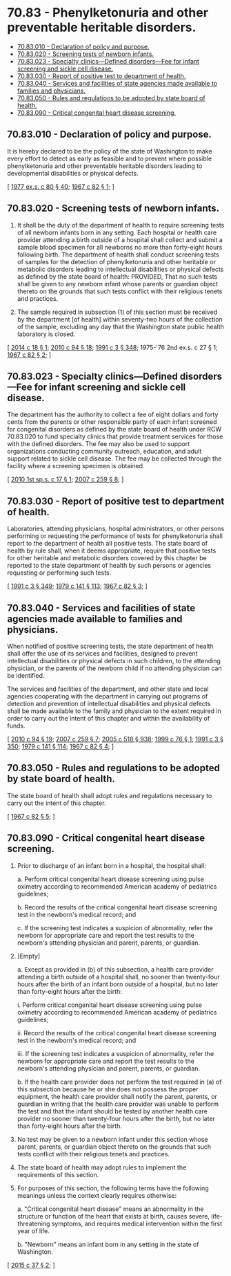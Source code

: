 # 70.83 - Phenylketonuria and other preventable heritable disorders.
* [70.83.010 - Declaration of policy and purpose.](#7083010---declaration-of-policy-and-purpose)
* [70.83.020 - Screening tests of newborn infants.](#7083020---screening-tests-of-newborn-infants)
* [70.83.023 - Specialty clinics—Defined disorders—Fee for infant screening and sickle cell disease.](#7083023---specialty-clinicsdefined-disordersfee-for-infant-screening-and-sickle-cell-disease)
* [70.83.030 - Report of positive test to department of health.](#7083030---report-of-positive-test-to-department-of-health)
* [70.83.040 - Services and facilities of state agencies made available to families and physicians.](#7083040---services-and-facilities-of-state-agencies-made-available-to-families-and-physicians)
* [70.83.050 - Rules and regulations to be adopted by state board of health.](#7083050---rules-and-regulations-to-be-adopted-by-state-board-of-health)
* [70.83.090 - Critical congenital heart disease screening.](#7083090---critical-congenital-heart-disease-screening)
## 70.83.010 - Declaration of policy and purpose.
It is hereby declared to be the policy of the state of Washington to make every effort to detect as early as feasible and to prevent where possible phenylketonuria and other preventable heritable disorders leading to developmental disabilities or physical defects.

\[ [1977 ex.s. c 80 § 40](https://leg.wa.gov/CodeReviser/documents/sessionlaw/1977ex1c80.pdf?cite=1977%20ex.s.%20c%2080%20§%2040); [1967 c 82 § 1](https://leg.wa.gov/CodeReviser/documents/sessionlaw/1967c82.pdf?cite=1967%20c%2082%20§%201); \]

## 70.83.020 - Screening tests of newborn infants.
1. It shall be the duty of the department of health to require screening tests of all newborn infants born in any setting. Each hospital or health care provider attending a birth outside of a hospital shall collect and submit a sample blood specimen for all newborns no more than forty-eight hours following birth. The department of health shall conduct screening tests of samples for the detection of phenylketonuria and other heritable or metabolic disorders leading to intellectual disabilities or physical defects as defined by the state board of health: PROVIDED, That no such tests shall be given to any newborn infant whose parents or guardian object thereto on the grounds that such tests conflict with their religious tenets and practices.

2. The sample required in subsection (1) of this section must be received by the department [of health] within seventy-two hours of the collection of the sample, excluding any day that the Washington state public health laboratory is closed.

\[ [2014 c 18 § 1](https://lawfilesext.leg.wa.gov/biennium/2013-14/Pdf/Bills/Session%20Laws/House/2544-S.SL.pdf?cite=2014%20c%2018%20§%201); [2010 c 94 § 18](https://lawfilesext.leg.wa.gov/biennium/2009-10/Pdf/Bills/Session%20Laws/House/2490.SL.pdf?cite=2010%20c%2094%20§%2018); [1991 c 3 § 348](https://lawfilesext.leg.wa.gov/biennium/1991-92/Pdf/Bills/Session%20Laws/House/1115.SL.pdf?cite=1991%20c%203%20§%20348); 1975-'76 2nd ex.s. c 27 § 1; [1967 c 82 § 2](https://leg.wa.gov/CodeReviser/documents/sessionlaw/1967c82.pdf?cite=1967%20c%2082%20§%202); \]

## 70.83.023 - Specialty clinics—Defined disorders—Fee for infant screening and sickle cell disease.
The department has the authority to collect a fee of eight dollars and forty cents from the parents or other responsible party of each infant screened for congenital disorders as defined by the state board of health under RCW 70.83.020 to fund specialty clinics that provide treatment services for those with the defined disorders. The fee may also be used to support organizations conducting community outreach, education, and adult support related to sickle cell disease. The fee may be collected through the facility where a screening specimen is obtained.

\[ [2010 1st sp.s. c 17 § 1](https://lawfilesext.leg.wa.gov/biennium/2009-10/Pdf/Bills/Session%20Laws/House/3201-S.SL.pdf?cite=2010%201st%20sp.s.%20c%2017%20§%201); [2007 c 259 § 8](https://lawfilesext.leg.wa.gov/biennium/2007-08/Pdf/Bills/Session%20Laws/Senate/5930-S2.SL.pdf?cite=2007%20c%20259%20§%208); \]

## 70.83.030 - Report of positive test to department of health.
Laboratories, attending physicians, hospital administrators, or other persons performing or requesting the performance of tests for phenylketonuria shall report to the department of health all positive tests. The state board of health by rule shall, when it deems appropriate, require that positive tests for other heritable and metabolic disorders covered by this chapter be reported to the state department of health by such persons or agencies requesting or performing such tests.

\[ [1991 c 3 § 349](https://lawfilesext.leg.wa.gov/biennium/1991-92/Pdf/Bills/Session%20Laws/House/1115.SL.pdf?cite=1991%20c%203%20§%20349); [1979 c 141 § 113](https://leg.wa.gov/CodeReviser/documents/sessionlaw/1979c141.pdf?cite=1979%20c%20141%20§%20113); [1967 c 82 § 3](https://leg.wa.gov/CodeReviser/documents/sessionlaw/1967c82.pdf?cite=1967%20c%2082%20§%203); \]

## 70.83.040 - Services and facilities of state agencies made available to families and physicians.
When notified of positive screening tests, the state department of health shall offer the use of its services and facilities, designed to prevent intellectual disabilities or physical defects in such children, to the attending physician, or the parents of the newborn child if no attending physician can be identified.

The services and facilities of the department, and other state and local agencies cooperating with the department in carrying out programs of detection and prevention of intellectual disabilities and physical defects shall be made available to the family and physician to the extent required in order to carry out the intent of this chapter and within the availability of funds.

\[ [2010 c 94 § 19](https://lawfilesext.leg.wa.gov/biennium/2009-10/Pdf/Bills/Session%20Laws/House/2490.SL.pdf?cite=2010%20c%2094%20§%2019); [2007 c 259 § 7](https://lawfilesext.leg.wa.gov/biennium/2007-08/Pdf/Bills/Session%20Laws/Senate/5930-S2.SL.pdf?cite=2007%20c%20259%20§%207); [2005 c 518 § 938](https://lawfilesext.leg.wa.gov/biennium/2005-06/Pdf/Bills/Session%20Laws/Senate/6090-S.SL.pdf?cite=2005%20c%20518%20§%20938); [1999 c 76 § 1](https://lawfilesext.leg.wa.gov/biennium/1999-00/Pdf/Bills/Session%20Laws/Senate/5141.SL.pdf?cite=1999%20c%2076%20§%201); [1991 c 3 § 350](https://lawfilesext.leg.wa.gov/biennium/1991-92/Pdf/Bills/Session%20Laws/House/1115.SL.pdf?cite=1991%20c%203%20§%20350); [1979 c 141 § 114](https://leg.wa.gov/CodeReviser/documents/sessionlaw/1979c141.pdf?cite=1979%20c%20141%20§%20114); [1967 c 82 § 4](https://leg.wa.gov/CodeReviser/documents/sessionlaw/1967c82.pdf?cite=1967%20c%2082%20§%204); \]

## 70.83.050 - Rules and regulations to be adopted by state board of health.
The state board of health shall adopt rules and regulations necessary to carry out the intent of this chapter.

\[ [1967 c 82 § 5](https://leg.wa.gov/CodeReviser/documents/sessionlaw/1967c82.pdf?cite=1967%20c%2082%20§%205); \]

## 70.83.090 - Critical congenital heart disease screening.
1. Prior to discharge of an infant born in a hospital, the hospital shall:

   a. Perform critical congenital heart disease screening using pulse oximetry according to recommended American academy of pediatrics guidelines;

   b. Record the results of the critical congenital heart disease screening test in the newborn's medical record; and

   c. If the screening test indicates a suspicion of abnormality, refer the newborn for appropriate care and report the test results to the newborn's attending physician and parent, parents, or guardian.

2. [Empty]

   a. Except as provided in (b) of this subsection, a health care provider attending a birth outside of a hospital shall, no sooner than twenty-four hours after the birth of an infant born outside of a hospital, but no later than forty-eight hours after the birth:

      i. Perform critical congenital heart disease screening using pulse oximetry according to recommended American academy of pediatrics guidelines;

      ii. Record the results of the critical congenital heart disease screening test in the newborn's medical record; and

      iii. If the screening test indicates a suspicion of abnormality, refer the newborn for appropriate care and report the test results to the newborn's attending physician and parent, parents, or guardian.

   b. If the health care provider does not perform the test required in (a) of this subsection because he or she does not possess the proper equipment, the health care provider shall notify the parent, parents, or guardian in writing that the health care provider was unable to perform the test and that the infant should be tested by another health care provider no sooner than twenty-four hours after the birth, but no later than forty-eight hours after the birth.

3. No test may be given to a newborn infant under this section whose parent, parents, or guardian object thereto on the grounds that such tests conflict with their religious tenets and practices.

4. The state board of health may adopt rules to implement the requirements of this section.

5. For purposes of this section, the following terms have the following meanings unless the context clearly requires otherwise:

   a. "Critical congenital heart disease" means an abnormality in the structure or function of the heart that exists at birth, causes severe, life-threatening symptoms, and requires medical intervention within the first year of life.

   b. "Newborn" means an infant born in any setting in the state of Washington.

\[ [2015 c 37 § 2](https://lawfilesext.leg.wa.gov/biennium/2015-16/Pdf/Bills/Session%20Laws/House/1285-S.SL.pdf?cite=2015%20c%2037%20§%202); \]

